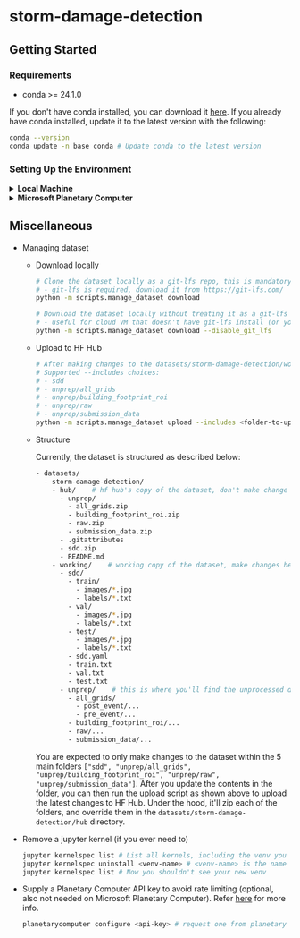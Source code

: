 # storm-damage-detection

## Getting Started

### Requirements

- conda >= 24.1.0

If you don't have conda installed, you can download it [here](https://docs.anaconda.com/free/miniconda/miniconda-install/). If you already have conda installed, update it to the latest version with the following:

```bash
conda --version
conda update -n base conda # Update conda to the latest version
```

### Setting Up the Environment

<details>
<summary><b>Local Machine</b></summary>

Follow these steps to set up the environment on your local machine:

1. Prerequisites: Clone the repository

   ```bash
   # Cloning as a collaborator
   git clone https://github.com/hongjiaherng/storm-damage-detection.git

   # Or if you are running on a machine without your GitHub credentials
   git clone https://<personal-access-token>@github.com/hongjiaherng/storm-damage-detection.git

   cd <path-to-repo>
   ```

2. Create a new venv: Use either `env-cuda.yml` or `env-cpu.yml` file based on your hardware _(Some actions needed in this file if you aren't on Linux)_.

   ```bash
   # For CUDA-compatible GPU:
   conda env create -f env-cuda.yml
   conda activate storm-damage-detection

   # For CPU (Some actions needed on `env-cpu.yml` if you have a Mac with >= M1 chip):
   conda env create -f env-cpu.yml
   conda activate storm-damage-detection
   ```

3. Add a jupyter kernel (optional)

   If you intend to use Jupyter Notebook/Lab, follow these steps:

   ```bash
   python -m ipykernel install --name storm-damage-detection --display-name storm-damage-detection
   jupyter kernelspec list # Now you should see your new venv
   ```

   _Note: If you are using editors like VSCode for opening the notebook, the editor will automatically set up the kernel for you._

</details>

<details>
<summary><b>Microsoft Planetary Computer</b></summary>

Follow these steps to set up the environment on Microsoft Planetary Computer:

1. Prerequisites: Clone the repository

   ```bash
   git clone https://<personal-access-token>@github.com/hongjiaherng/storm-damage-detection.git
   cd <path-to-repo>
   ```

2. Update conda to the latest version (24.1.2 as of writing)

   <details open>
   <summary>Image: <b>GPU - PyTorch</b></summary>

   ```bash
   # Remove mamba if present, newer conda doesn't need mamba anymore. Currently, it causes conflict when trying to update conda to the latest version
   conda remove -n base -y mamba
   conda update -n base -y conda # Update conda to the latest version
   ```

   </details>

   <details open>
   <summary>Image: <b>CPU - Python</b></summary>

   ```bash
   # Reset the default solver to classic
   conda config --show solver # It should show "libmamba" but it's unusable for running conda install
   conda config --set solver classic

   # Force remove mamba (the conflicting package for upgrading to conda >= 24.1)
   conda remove -n base -y --force mamba # Remove mamba if present, newer conda doesn't need mamba anymore

   # Update conda to the latest version
   conda update -n base -y conda # Update conda to the latest version

   # Set the solver back to libmamba
   conda config --set solver libmamba
   conda config --show solver # It should show "libmamba"
   ```

   _Note: The version of conda on this image is broken (version 23.1.0): It doesn't support `libmamba` as the solver but it's still being set as the default solver._
   </details>

3. Create a new venv using `env-cuda.yml` or `env-cpu.yml` file based on your hardware. Also, check the file for any changes in the dependencies based on your environment.

   ```bash
   conda deactivate # Deactivate the current venv

   conda env create -f env-cuda.yml # For GPU - PyTorch image
   conda env create -f env-cpu.yml # Or for CPU - Python image

   conda activate storm-damage-detection # Activate the new venv
   ```

4. Add a jupyter kernel for the new venv

   ```bash
   python -m ipykernel install --name storm-damage-detection --display-name storm-damage-detection --user
   jupyter kernelspec list # Now you should see your new venv
   ```

5. Now you can open up a notebook and select the newly created kernel (`storm-damage-detection`) to run the notebook.

</details>

## Miscellaneous

- Managing dataset

  - Download locally

    ```bash
    # Clone the dataset locally as a git-lfs repo, this is mandatory if you'd like to perform uploading to HF Hub
    # - git-lfs is required, download it from https://git-lfs.com/
    python -m scripts.manage_dataset download

    # Download the dataset locally without treating it as a git-lfs repo, thus you can't perform uploading with this setting
    # - useful for cloud VM that doesn't have git-lfs install (or you don't have the permission)
    python -m scripts.manage_dataset download --disable_git_lfs
    ```

  - Upload to HF Hub
    ```bash
    # After making changes to the datasets/storm-damage-detection/working directory, you can now run this script to push the latest changes to HF Hub
    # Supported --includes choices:
    # - sdd
    # - unprep/all_grids
    # - unprep/building_footprint_roi
    # - unprep/raw
    # - unprep/submission_data
    python -m scripts.manage_dataset upload --includes <folder-to-upload-1> <folder-to-upload-2> ... <folder-to-upload-n>
    ```
  - Structure

    Currently, the dataset is structured as described below:

    ```bash
    - datasets/
      - storm-damage-detection/
        - hub/    # hf hub's copy of the dataset, don't make change to this manually
          - unprep/
            - all_grids.zip
            - building_footprint_roi.zip
            - raw.zip
            - submission_data.zip
          - .gitattributes
          - sdd.zip
          - README.md
        - working/    # working copy of the dataset, make changes here
          - sdd/
            - train/
              - images/*.jpg
              - labels/*.txt
            - val/
              - images/*.jpg
              - labels/*.txt
            - test/
              - images/*.jpg
              - labels/*.txt
            - sdd.yaml
            - train.txt
            - val.txt
            - test.txt
          - unprep/    # this is where you'll find the unprocessed data
            - all_grids/
              - post_event/...
              - pre_event/...
            - building_footprint_roi/...
            - raw/...
            - submission_data/...
    ```

    You are expected to only make changes to the dataset within the 5 main folders `["sdd", "unprep/all_grids", "unprep/building_footprint_roi", "unprep/raw", "unprep/submission_data"]`. After you update the contents in the folder, you can then run the upload script as shown above to upload the latest changes to HF Hub. Under the hood, it'll zip each of the folders, and override them in the `datasets/storm-damage-detection/hub` directory.

- Remove a jupyter kernel (if you ever need to)

  ```bash
  jupyter kernelspec list # List all kernels, including the venv you want to remove
  jupyter kernelspec uninstall <venv-name> # <venv-name> is the name of your venv
  jupyter kernelspec list # Now you shouldn't see your new venv
  ```

- Supply a Planetary Computer API key to avoid rate limiting (optional, also not needed on Microsoft Planetary Computer). Refer [here](https://pypi.org/project/planetary-computer/) for more info.

  ```bash
  planetarycomputer configure <api-key> # request one from planetary computer hub's token section
  ```
